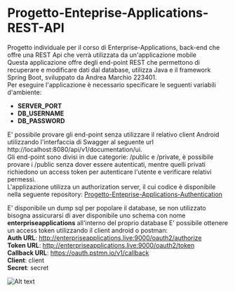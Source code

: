# Progetto-Enteprise-Applications-REST-API
Progetto individuale per il corso di Enterprise-Applications, back-end che offre una REST Api che verrà utilizzata da un'applicazione mobile </br>
Questa applicazione offre degli end-point REST che permettono di recuperare e modificare dati dal database, utilizza Java e il framework Spring Boot, sviluppato da Andrea Marchio 223401.</br>
Per eseguire l'applicazione è necessario specificare le seguenti variabili d'ambiente:
+ **SERVER_PORT**
+ **DB_USERNAME**
+ **DB_PASSWORD** </br>

E' possibile provare gli end-point senza utilizzare il relativo client Android utilizzando l'interfaccia di Swagger al seguente url http://localhost:8080/api/v1/documentation/ui.</br>
Gli end-point sono divisi in due categorie: /public e /private, è possibile provare i /public senza dover essere autenticati, mentre quelli privati richiedono un access token per autenticare l'utente e verificare relativi permessi.</br>
L'applizazione utilizza un authorization server, il cui codice è disponibile nella seguente repository: [Progetto-Enteprise-Applications-Authentication](https://github.com/AndreaDev001/Progetto-Enterprise-Applications-Authentication) </br>

E' disponibile un dump sql per popolare il database, se non utilizzato bisogna assicurarsi di aver disponibile uno schema con nome **enterpriseapplications** all'interno del proprio database
E' possibile ottenere un access token utilizzando il client android o postman:</br>
**Auth URL**: http://enterpriseapplications.live:9000/oauth2/authorize</br>
**Token URL**: http://enterpriseapplications.live:9000/oauth2/token</br>
**Callback URL**: https://oauth.pstmn.io/v1/callback </br>
**Client**: client </br>
**Secret**: secret </br>

![Alt text](https://i.imgur.com/JSnPvFf.png)
